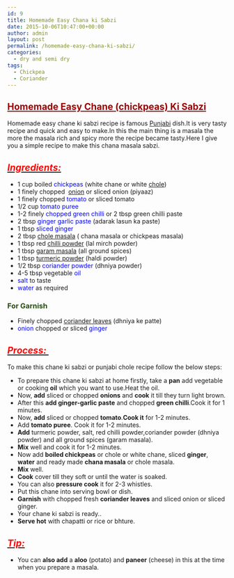 ```yaml
---
id: 9
title: Homemade Easy Chana ki Sabzi
date: 2015-10-06T10:47:00+00:00
author: admin
layout: post
permalink: /homemade-easy-chana-ki-sabzi/
categories:
  - dry and semi dry
tags:
  - Chickpea
  - Coriander
---
```


## <span style="color: #990000; text-decoration: underline;">**Homemade Easy Chane (chickpeas) Ki Sabzi**</span>

Homemade easy chane ki sabzi recipe is famous [Punjabi](http://en.wikipedia.org/wiki/Punjabi_cuisine "Punjabi cuisine") dish.It is very tasty recipe and quick and easy to make.In this the main thing is a masala the more the masala rich and spicy more the recipe became tasty.Here I give you a simple recipe to make this chana masala sabzi.

## _<u><span style="color: red;">Ingredients:</span></u>_

*   1 cup boiled <span style="color: blue;">chickpeas</span> (white chane or white [chole](http://en.wikipedia.org/wiki/Chole_bhature "Chole bhature"))
*   1 finely chopped  [onion](http://en.wikipedia.org/wiki/Onion "Onion") or sliced onion (piyaaz)
*   1 finely chopped <span style="color: blue;">tomato</span> or sliced tomato
*   1/2 cup <span style="color: blue;">tomato puree</span>
*   1-2 finely <span style="color: blue;">chopped green chilli</span> or 2 tbsp green chilli paste
*   2 tbsp <span style="color: blue;">ginger garlic paste</span> (adarak lasun ka paste)
*   1 tbsp <span style="color: blue;">sliced ginger</span>
*   2 tbsp [chole masala](http://en.wikipedia.org/wiki/Chana_masala "Chana masala") ( chana masala or chickpeas masala)
*   1 tbsp red [chilli powder](http://en.wikipedia.org/wiki/Chili_powder "Chili powder") (lal mirch powder)
*   1 tbsp [garam masala](http://en.wikipedia.org/wiki/Garam_masala "Garam masala") (all ground spices)
*   1 tbsp [turmeric powder](http://en.wikipedia.org/wiki/Turmeric "Turmeric") (haldi powder)
*   1/2 tbsp <span style="color: blue;">coriander powder</span> (dhniya powder)
*   4-5 tbsp vegetable <span style="color: blue;">oil</span>
*   <span style="color: blue;">salt</span> to taste
*   <span style="color: blue;">water</span> as required

### <span style="color: #274e13;">For Garnish</span>

*   Finely chopped [coriander leaves](http://en.wikipedia.org/wiki/Coriander "Coriander") (dhniya ke patte)
*   <span style="color: blue;">onion</span> chopped or sliced <span style="color: blue;">ginger</span>

## _<u><span style="color: red;">Process: </span></u>_

To make this chane ki sabzi or punjabi chole recipe follow the below steps:

*   To prepare this chane ki sabzi at home firstly, take a **pan** add vegetable or cooking **oil** which you want to use.Heat the oil.
*   Now, **add** sliced or chopped **onions** and **cook** it till they turn light brown.
*   After this **add ginger-garlic paste** and chopped **green chilli**.Cook it for 1 minutes.
*   Now, **add** sliced or chopped **tomato**.**Cook it** for 1-2 minutes.
*   Add **tomato puree**. Cook it for 1-2 minutes.
*   **Add** turmeric powder, salt, red chilli powder,coriander powder (dhniya powder) and all ground spices (garam masala).
*   **Mix** well and cook it for 1-2 minutes.
*   Now add **boiled chickpeas** or chole or white chane, sliced **ginger**, **water** and ready made **chana masala** or chole masala.
*   **Mix** well.
*   **Cook** cover till they soft or until the water is soaked.
*   You can also **pressure cook** it for 2-3 whistles.
*   Put this chane into serving bowl or dish.
*   **Garnish** with chopped fresh **coriander leaves** and sliced onion or sliced ginger.
*   Your chane ki sabzi is ready..
*   **Serve hot** with chapatti or rice or bhture.

## **_<u><span style="color: red;">Tip:</span></u>_**

*   You can **also add** a **aloo** (potato) and **paneer** (cheese) in this at the time when you prepare a masala.
